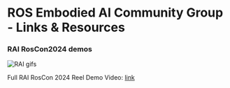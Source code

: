 # ROS Embodied AI Community Group - Links & Resources

### RAI RosCon2024 demos

![RAI gifs](./gifs/rai_roscondemo2024.gif)

Full RAI RosCon 2024 Reel Demo Video: [link](https://vimeo.com/user222230448/rai-roscon24-reel)
